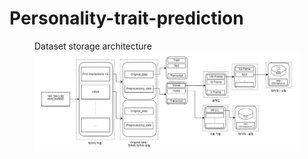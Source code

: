 # Personality-trait-prediction

<figure class = "third">
   Dataset storage architecture
<img src = "https://github.com/ISSR-CBNU/Personality-trait-prediction/blob/main/Dataset/datastore.jpg" width = "auto" height="auto"/>

</figure>